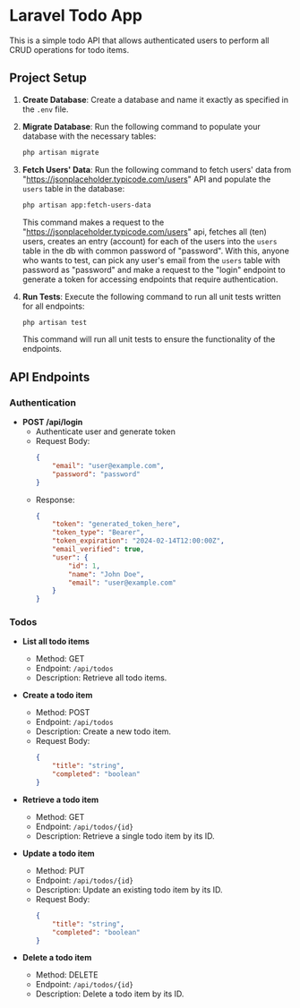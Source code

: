 # Laravel Todo App

This is a simple todo API that allows authenticated users to perform all CRUD operations for todo items.

## Project Setup

1. **Create Database**: Create a database and name it exactly as specified in the `.env` file.

2. **Migrate Database**: Run the following command to populate your database with the necessary tables:

    ```bash
    php artisan migrate
    ```

3. **Fetch Users' Data**: Run the following command to fetch users' data from "https://jsonplaceholder.typicode.com/users" API and populate the `users` table in the database:

    ```bash
    php artisan app:fetch-users-data
    ```

    This command makes a request to the "https://jsonplaceholder.typicode.com/users" api, fetches all (ten) users, creates an entry (account) for each of the users into the `users` table in the db with common password of "password". With this, anyone who wants to test, can pick any user's email from the `users` table with password as "password" and make a request to the "login" endpoint to generate a token for accessing endpoints that require authentication.

4. **Run Tests**: Execute the following command to run all unit tests written for all endpoints:

    ```bash
    php artisan test
    ```

    This command will run all unit tests to ensure the functionality of the endpoints.

## API Endpoints

### Authentication

-   **POST /api/login**
    -   Authenticate user and generate token
    -   Request Body:
        ```json
        {
            "email": "user@example.com",
            "password": "password"
        }
        ```
    -   Response:
        ```json
        {
            "token": "generated_token_here",
            "token_type": "Bearer",
            "token_expiration": "2024-02-14T12:00:00Z",
            "email_verified": true,
            "user": {
                "id": 1,
                "name": "John Doe",
                "email": "user@example.com"
            }
        }
        ```

### Todos

-   **List all todo items**

    -   Method: GET
    -   Endpoint: `/api/todos`
    -   Description: Retrieve all todo items.

-   **Create a todo item**
    -   Method: POST
    -   Endpoint: `/api/todos`
    -   Description: Create a new todo item.
    -   Request Body:
        ```json
        {
            "title": "string",
            "completed": "boolean"
        }
        ```
-   **Retrieve a todo item**

    -   Method: GET
    -   Endpoint: `/api/todos/{id}`
    -   Description: Retrieve a single todo item by its ID.

-   **Update a todo item**

    -   Method: PUT
    -   Endpoint: `/api/todos/{id}`
    -   Description: Update an existing todo item by its ID.
    -   Request Body:
        ```json
        {
            "title": "string",
            "completed": "boolean"
        }
        ```

-   **Delete a todo item**
    -   Method: DELETE
    -   Endpoint: `/api/todos/{id}`
    -   Description: Delete a todo item by its ID.
